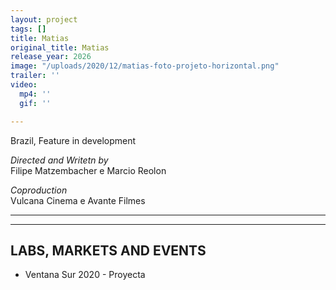 ```yaml
---
layout: project
tags: []
title: Matias
original_title: Matias
release_year: 2026
image: "/uploads/2020/12/matias-foto-projeto-horizontal.png"
trailer: ''
video:
  mp4: ''
  gif: ''

---
```

Brazil, Feature in development

_Directed and Writetn by_  
Filipe Matzembacher e Marcio Reolon

_Coproduction_  
Vulcana Cinema e Avante Filmes

***

***

## LABS, MARKETS AND EVENTS

* Ventana Sur 2020 - Proyecta